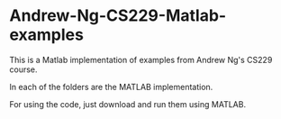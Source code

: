 # Andrew-Ng-CS229-Matlab-examples
This is a Matlab implementation of examples from Andrew Ng's CS229 course.

In each of the folders are the MATLAB implementation.

For using the code, just download and run them using MATLAB.
